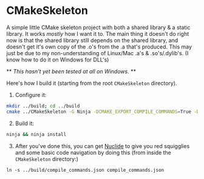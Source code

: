 # CMakeSkeleton

A simple little CMake skeleton project with both a shared library & a static
library. It works _mostly_ how I want it to. The main thing it doesn't do right
now is that the shared library still depends on the shared library, and doesn't
get it's own copy of the .o's from the .a that's produced. This may just be due
to my non-understanding of Linux/Mac .a's & .so's/.dylib's. (I know how to do it
on Windows for DLL's)

** _This hasn't yet been tested at all on Windows._ **

Here's how I build it (starting from the root `CMakeSkeleton` directory).

1. Configure it:

```sh
mkdir ../build; cd ../build
cmake ../CMakeSkeleton -G Ninja -DCMAKE_EXPORT_COMPILE_COMMANDS=True -DCMAKE_INSTALL_PREFIX=$HOME/tmp
```

2. Build it:

```sh
ninja && ninja install
```

3. After you've done this, you can get [Nuclide](https://nuclide.io/) to give
   you red squigglies and some basic code navigation by doing this (from inside
   the `CMakeSkeleton` directory:)

```
ln -s ../build/compile_commands.json compile_commands.json
```
